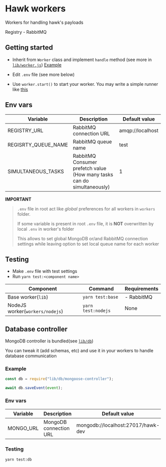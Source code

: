 # Hawk workers

Workers for handling hawk's payloads

Registry - RabbitMQ

## Getting started

- Inherit from `Worker` class and implement `handle` method (see more in [`lib/worker.js`](lib/worker.js)) [Example](workers/nodejs/index.js)

- Edit `.env` file (see more below)

- Use `worker.start()` to start your worker. You may write a simple runner like [this](workers/nodejs/runner.js)

## Env vars

| Variable            | Description                                                             | Default value    |
| ------------------- | ----------------------------------------------------------------------- | ---------------- |
| REGISTRY_URL        | RabbitMQ connection URL                                                 | amqp://localhost |
| REGISRTY_QUEUE_NAME | RabbitMQ queue name                                                     | test             |
| SIMULTANEOUS_TASKS  | RabbitMQ Consumer prefetch value (How many tasks can do simultaneously) | 1                |

**IMPORTANT**

> `.env` file in root act like _global_ preferences for all workers in `workers` folder.
>
> If some variable is present in root `.env` file, it is **NOT** overwritten by local `.env` in worker's folder
>
> This allows to set global MongoDB or/and RabbitMQ connection settings while leaving option to set local queue name for each worker

## Testing

- Make `.env` file with test settings
- Run `yarn test:<component name>`

| Component                       | Command            | Requirements |
| ------------------------------- | ------------------ | ------------ |
| Base worker(`lib`)              | `yarn test:base`   | - RabbitMQ   |
| NodeJS worker(`workers/nodejs`) | `yarn test:nodejs` | None         |

## Database controller

MongoDB controller is bundled(see [`lib/db`](lib/db))

You can tweak it (add schemas, etc) and use it in your workers to handle database communication

### Example

```javascript
const db = require("lib/db/mongoose-controller");

await db.saveEvent(event);
```

### Env vars

| Variable  | Description            | Default value                      |
| --------- | ---------------------- | ---------------------------------- |
| MONGO_URL | MongoDB connection URL | mongodb://localhost:27017/hawk-dev |

### Testing

`yarn test:db`

